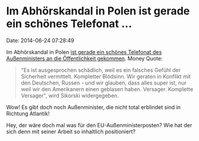 Im Abhörskandal in Polen ist gerade ein schönes Telefonat \...
==============================================================

Date: 2014-06-24 07:28:49

Im Abhörskandal in Polen [ist gerade ein schönes Telefonat des
Außenministers an die Öffentlichkeit
gekommen](http://www.n-tv.de/politik/Polnischer-Minister-veraergert-USA-article13074781.html).
Money Quote:

> \"Es ist ausgesprochen schädlich, weil es ein falsches Gefühl der
> Sicherheit vermittelt. Kompletter Blödsinn. Wir geraten in Konflikt
> mit den Deutschen, Russen - und wir glauben, dass alles super ist, nur
> weil wir den Amerikanern einen geblasen haben. Versager. Komplette
> Versager\", wird Sikorski widergegeben.

Wow! Es gibt doch noch Außenminister, die nicht total erblindet sind in
Richtung Atlantik!

Hey, der wäre doch mal was für den EU-Außenministerposten? Wie hat der
sich denn mit seiner Arbeit so inhaltlich positioniert?
